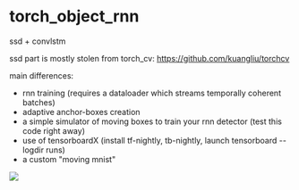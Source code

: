 # torch_object_rnn
ssd + convlstm

ssd part is mostly stolen from torch_cv: https://github.com/kuangliu/torchcv 

main differences:

- rnn training (requires a dataloader which streams temporally coherent batches)
- adaptive anchor-boxes creation
- a simple simulator of moving boxes to train your rnn detector (test this code right away)
- use of tensorboardX (install tf-nightly, tb-nightly, launch tensorboard --logdir runs)
- a custom "moving mnist"


![](moving_mnist_detection.gif)
